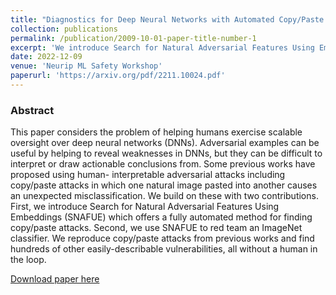 ```yaml
---
title: "Diagnostics for Deep Neural Networks with Automated Copy/Paste Attacks"
collection: publications
permalink: /publication/2009-10-01-paper-title-number-1
excerpt: 'We introduce Search for Natural Adversarial Features Using Embeddings (SNAFUE) which offers a fully automated method for finding copy/paste attacks'
date: 2022-12-09
venue: 'Neurip ML Safety Workshop'
paperurl: 'https://arxiv.org/pdf/2211.10024.pdf'
---
```


### Abstract

This paper considers the problem of helping humans exercise scalable oversight over deep neural networks (DNNs). Adversarial examples can be useful by helping to reveal weaknesses in DNNs, but they can be difficult to interpret or draw actionable conclusions from. Some previous works have proposed using human- interpretable adversarial attacks including copy/paste attacks in which one natural image pasted into another causes an unexpected misclassification. We build on these with two contributions. First, we introduce Search for Natural Adversarial Features Using Embeddings (SNAFUE) which offers a fully automated method for finding copy/paste attacks. Second, we use SNAFUE to red team an ImageNet classifier. We reproduce copy/paste attacks from previous works and find hundreds of other easily-describable vulnerabilities, all without a human in the loop.

[Download paper here](https://arxiv.org/pdf/2211.10024.pdf)

